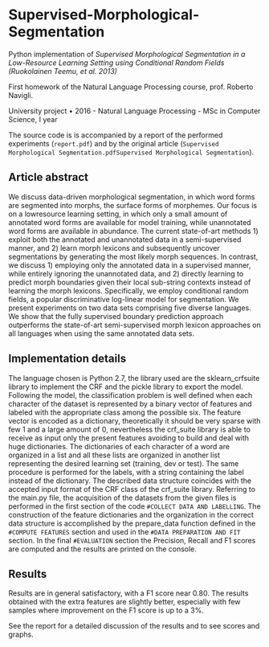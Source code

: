 # Supervised-Morphological-Segmentation
Python implementation of *Supervised Morphological Segmentation in a Low-Resource Learning Setting using Conditional Random Fields (Ruokolainen Teemu, et al. 2013)* 

First homework of the Natural Language Processing course, prof. Roberto Navigli.

University project • 2016 - Natural Language Processing - MSc in Computer Science, I year 

The source code is is accompanied by a report of the performed experiments (`report.pdf`) and by the original article (`Supervised Morphological Segmentation.pdfSupervised Morphological Segmentation`). 

## Article abstract

We discuss data-driven morphological
segmentation, in which word forms are
segmented into morphs, the surface forms
of morphemes. Our focus is on a lowresource learning setting, in which only a
small amount of annotated word forms are
available for model training, while unannotated word forms are available in abundance. The current state-of-art methods 1) exploit both the annotated and unannotated data in a semi-supervised manner, and 2) learn morph lexicons and subsequently uncover segmentations by generating the most likely morph sequences.
In contrast, we discuss 1) employing only
the annotated data in a supervised manner, while entirely ignoring the unannotated data, and 2) directly learning to predict morph boundaries given their local
sub-string contexts instead of learning the
morph lexicons. Specifically, we employ conditional random fields, a popular
discriminative log-linear model for segmentation. We present experiments on
two data sets comprising five diverse languages. We show that the fully supervised boundary prediction approach outperforms the state-of-art semi-supervised
morph lexicon approaches on all languages when using the same annotated
data sets.

## Implementation details

The language chosen is Python 2.7, the library used are the sklearn_crfsuite library to implement the CRF and
the pickle library to export the model.
Following the model, the classification problem is well defined when each character of the dataset is
represented by a binary vector of features and labeled with the appropriate class among the possible six. The
feature vector is encoded as a dictionary, theoretically it should be very sparse with few 1 and a large amount
of 0, nevertheless the crf_suite library is able to receive as input only the present features avoiding to build and
deal with huge dictionaries.
The dictionaries of each character of a word are organized in a list and all these lists are organized in another
list representing the desired learning set (training, dev or test). The same procedure is performed for the labels,
with a string containing the label instead of the dictionary. The described data structure coincides with the
accepted input format of the CRF class of the crf_suite library.
Referring to the main.py file, the acquisition of the datasets from the given files is performed in the first section
of the code `#COLLECT DATA AND LABELLING`. The construction of the feature dictionaries and the
organization in the correct data structure is accomplished by the prepare_data function defined in the
`#COMPUTE FEATURES` section and used in the `#DATA PREPARATION AND FIT` section. In the final
`#EVALUATION` section the Precision, Recall and F1 scores are computed and the results are printed on the
console.

## Results
Results are in general satisfactory, with a F1 score near 0.80. The results obtained with the extra features are slightly
better, especially with few samples where improvement
on the F1 score is up to a 3%.

See the report for a detailed discussion of the results and to see scores and graphs.


